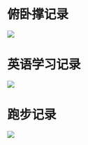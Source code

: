 # 俯卧撑记录

![](https://github.com/colynxu/GitHubPoster/blob/main/examples/issue.svg)

# 英语学习记录

![](https://raw.githubusercontent.com/colynxu/GitHubPoster/main/examples/times.svg)

# 跑步记录

![](https://raw.githubusercontent.com/colynxu/running_page/master/assets/github_2021.svg)
